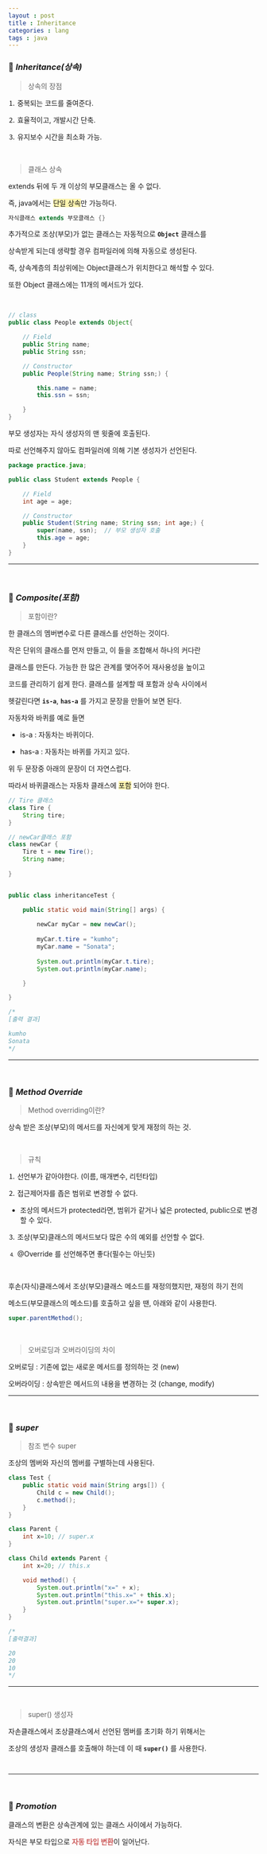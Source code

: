 ```yaml
---
layout : post
title : Inheritance
categories : lang
tags : java
---
```


### 🔎 ***Inheritance(상속)***

> 상속의 장점

⒈ 중복되는 코드를 줄여준다.

⒉ 효율적이고, 개발시간 단축.

⒊ 유지보수 시간을 최소화 가능.

<br>

> 클래스 상속 

extends 뒤에 두 개 이상의 부모클래스는 올 수 없다.

즉, java에서는 <span style="background-color:#fff5b1">단일 상속</span>만 가능하다.
 
```java
자식클래스 extends 부모클래스 {}
```

추가적으로 조상(부모)가 없는 클래스는 자동적으로 **`Object`** 클래스를 

상속받게 되는데 생략할 경우 컴파일러에 의해 자동으로 생성된다.

즉, 상속계층의 최상위에는 Object클래스가 위치한다고 해석할 수 있다. 

또한 Object 클래스에는 11개의 메서드가 있다.

<br>

```java
// class
public class People extends Object{

    // Field
    public String name;
    public String ssn;

    // Constructor
    public People(String name; String ssn;) {

        this.name = name;
        this.ssn = ssn;

    }
}
```

부모 생성자는 자식 생성자의 맨 윗줄에 호출된다. 

따로 선언해주지 않아도 컴파일러에 의해 기본 생성자가 선언된다.

```java
package practice.java;

public class Student extends People {

    // Field
    int age = age;

    // Constructor
    public Student(String name; String ssn; int age;) {
        super(name, ssn);  // 부모 생성자 호출
        this.age = age;
    }
}
```
---

<br>

### 🔎  ***Composite(포함)***

> 포함이란?

한 클래스의 멤버변수로 다른 클래스를 선언하는 것이다. 

작은 단위의 클래스를 먼저 만들고, 이 들을 조합해서 하나의 커다란

클래스를 만든다. 가능한 한 많은 관계를 맺어주어 재사용성을 높이고

코드를 관리하기 쉽게 한다. 클래스를 설계할 때 포함과 상속 사이에서 

헷갈린다면 **`is-a`**, **`has-a`** 를 가지고 문장을 만들어 보면 된다. 

자동차와 바퀴를 예로 들면 

- is-a : 자동차는 바퀴이다.

- has-a : 자동차는 바퀴를 가지고 있다.

위 두 문장중 아래의 문장이 더 자연스럽다. 

따라서 바퀴클래스는 자동차 클래스에 <span style="background-color:#fff5b1">포함</span> 되어야 한다.


```java
// Tire 클래스 
class Tire {
	String tire; 
}

// newCar클래스 포함 
class newCar {
	Tire t = new Tire();
	String name;
	
}


public class inheritanceTest {

	public static void main(String[] args) {
		
		newCar myCar = new newCar();
		
		myCar.t.tire = "kumho";
		myCar.name = "Sonata";
		
		System.out.println(myCar.t.tire);
		System.out.println(myCar.name);

	}

}

/* 
[출력 결과]

kumho
Sonata
*/
```
---

<br>

### 🔎 ***Method Override***

> Method overriding이란?

상속 받은 조상(부모)의 메서드를 자신에게 맞게 재정의 하는 것.

<br>

> 규칙

⒈ 선언부가 같아야한다. (이름, 매개변수, 리턴타입)

⒉ 접근제어자를 좁은 범위로 변경할 수 없다.

- 조상의 메서드가 protected라면, 범위가 같거나 넓은 protected, public으로 변경할 수 있다.

⒊ 조상(부모)클래스의 메서드보다 많은 수의 예외를 선언할 수 없다.

⒋ @Override 를 선언해주면 좋다(필수는 아닌듯)

<br>

후손(자식)클래스에서 조상(부모)클래스 메소드를 재정의했지만, 재정의 하기 전의 

메소드(부모클래스의 메소드)를 호출하고 싶을 땐, 아래와 같이 사용한다.

```java
super.parentMethod();
```

<br>

> 오버로딩과 오버라이딩의 차이

오버로딩 : 기존에 없는 새로운 메서드를 정의하는 것 (new)

오버라이딩 : 상속받은 메서드의 내용을 변경하는 것 (change, modify)

---

<br>

### 🔎  ***super*** 

> 참조 변수 super

조상의 멤버와 자신의 멤버를 구별하는데 사용된다.

```java
class Test {
	public static void main(String args[]) {
		Child c = new Child();
		c.method();
	}
}

class Parent { 
    int x=10; // super.x
}

class Child extends Parent {
	int x=20; // this.x

	void method() {
		System.out.println("x=" + x);
		System.out.println("this.x=" + this.x);
		System.out.println("super.x="+ super.x);
	}
}

/*
[출력결과]

20
20
10
*/
```
--- 

<br>

> super() 생성자

자손클래스에서 조상클래스에서 선언된 멤버를 초기화 하기 위해서는 

조상의 생성자 클래스를 호출해야 하는데 이 때 **`super()`** 를 사용한다.

```java 



```





---

<br>

### 🔎 ***Promotion*** 

클래스의 변환은 상속관계에 있는 클래스 사이에서 가능하다.

자식은 부모 타입으로 <span style="color:#CD5C5C">**자동 타입 변환**</span>이 일어난다.

